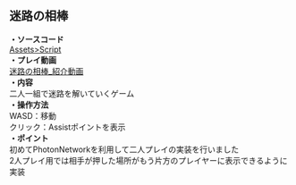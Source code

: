 ## 迷路の相棒  
**・ソースコード**  
[Assets>Script](https://github.com/tonton51/DuoMaze/tree/main/Assets/Script)  
**・プレイ動画**   
[迷路の相棒_紹介動画](https://youtu.be/ON7-Ix_hRH8)  
**・内容**  
二人一組で迷路を解いていくゲーム  
**・操作方法**  
WASD：移動  
クリック：Assistポイントを表示  
**・ポイント**  
初めてPhotonNetworkを利用して二人プレイの実装を行いました  
2人プレイ用では相手が押した場所がもう片方のプレイヤーに表示できるように実装
